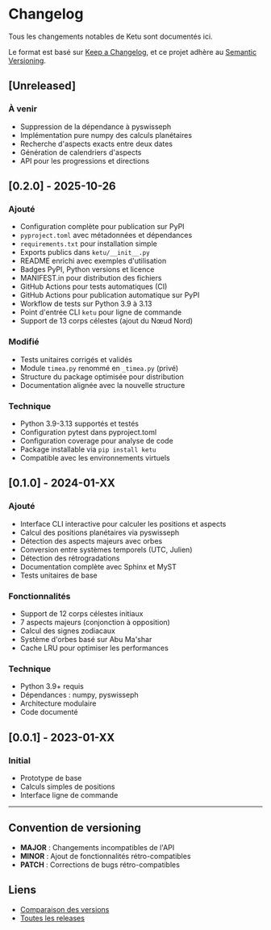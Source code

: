 # Changelog

Tous les changements notables de Ketu sont documentés ici.

Le format est basé sur [Keep a Changelog](https://keepachangelog.com/fr/1.0.0/),
et ce projet adhère au [Semantic Versioning](https://semver.org/spec/v2.0.0.html).

## [Unreleased]

### À venir

- Suppression de la dépendance à pyswisseph
- Implémentation pure numpy des calculs planétaires
- Recherche d'aspects exacts entre deux dates
- Génération de calendriers d'aspects
- API pour les progressions et directions

## [0.2.0] - 2025-10-26

### Ajouté

- Configuration complète pour publication sur PyPI
- `pyproject.toml` avec métadonnées et dépendances
- `requirements.txt` pour installation simple
- Exports publics dans `ketu/__init__.py`
- README enrichi avec exemples d'utilisation
- Badges PyPI, Python versions et licence
- MANIFEST.in pour distribution des fichiers
- GitHub Actions pour tests automatiques (CI)
- GitHub Actions pour publication automatique sur PyPI
- Workflow de tests sur Python 3.9 à 3.13
- Point d'entrée CLI `ketu` pour ligne de commande
- Support de 13 corps célestes (ajout du Nœud Nord)

### Modifié

- Tests unitaires corrigés et validés
- Module `timea.py` renommé en `_timea.py` (privé)
- Structure du package optimisée pour distribution
- Documentation alignée avec la nouvelle structure

### Technique

- Python 3.9-3.13 supportés et testés
- Configuration pytest dans pyproject.toml
- Configuration coverage pour analyse de code
- Package installable via `pip install ketu`
- Compatible avec les environnements virtuels

## [0.1.0] - 2024-01-XX

### Ajouté

- Interface CLI interactive pour calculer les positions et aspects
- Calcul des positions planétaires via pyswisseph
- Détection des aspects majeurs avec orbes
- Conversion entre systèmes temporels (UTC, Julien)
- Détection des rétrogradations
- Documentation complète avec Sphinx et MyST
- Tests unitaires de base

### Fonctionnalités

- Support de 12 corps célestes initiaux
- 7 aspects majeurs (conjonction à opposition)
- Calcul des signes zodiacaux
- Système d'orbes basé sur Abu Ma'shar
- Cache LRU pour optimiser les performances

### Technique

- Python 3.9+ requis
- Dépendances : numpy, pyswisseph
- Architecture modulaire
- Code documenté

## [0.0.1] - 2023-01-XX

### Initial

- Prototype de base
- Calculs simples de positions
- Interface ligne de commande

---

## Convention de versioning

- **MAJOR** : Changements incompatibles de l'API
- **MINOR** : Ajout de fonctionnalités rétro-compatibles
- **PATCH** : Corrections de bugs rétro-compatibles

## Liens

- [Comparaison des versions](https://github.com/alkimya/ketu/compare/)
- [Toutes les releases](https://github.com/alkimya/ketu/releases)
